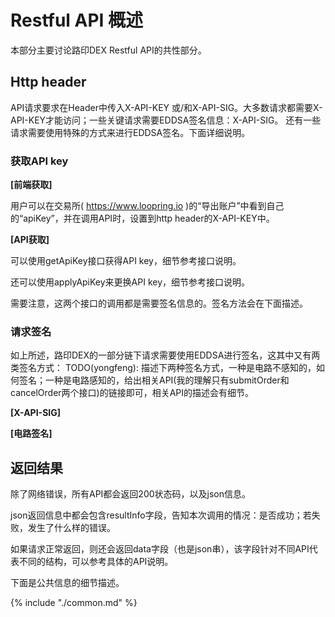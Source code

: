 # Restful API 概述

本部分主要讨论路印DEX Restful API的共性部分。

## Http header

API请求要求在Header中传入X-API-KEY 或/和X-API-SIG。大多数请求都需要X-API-KEY才能访问；一些关键请求需要EDDSA签名信息：X-API-SIG。
还有一些请求需要使用特殊的方式来进行EDDSA签名。下面详细说明。

### 获取API key

**[前端获取]**

用户可以在交易所( https://www.loopring.io )的“导出账户”中看到自己的“apiKey”，并在调用API时，设置到http header的X-API-KEY中。

**[API获取]**

可以使用getApiKey接口获得API key，细节参考接口说明。

还可以使用applyApiKey来更换API key，细节参考接口说明。

需要注意，这两个接口的调用都是需要签名信息的。签名方法会在下面描述。

### 请求签名

如上所述，路印DEX的一部分链下请求需要使用EDDSA进行签名，这其中又有两类签名方式：
TODO(yongfeng): 描述下两种签名方式，一种是电路不感知的，如何签名；一种是电路感知的，给出相关API(我的理解只有submitOrder和cancelOrder两个接口)的链接即可，相关API的描述会有细节。

**[X-API-SIG]**

**[电路签名]**

## 返回结果

除了网络错误，所有API都会返回200状态码，以及json信息。

json返回信息中都会包含resultInfo字段，告知本次调用的情况：是否成功；若失败，发生了什么样的错误。

如果请求正常返回，则还会返回data字段（也是json串），该字段针对不同API代表不同的结构，可以参考具体的API说明。

下面是公共信息的细节描述。

{% include "./common.md" %}
